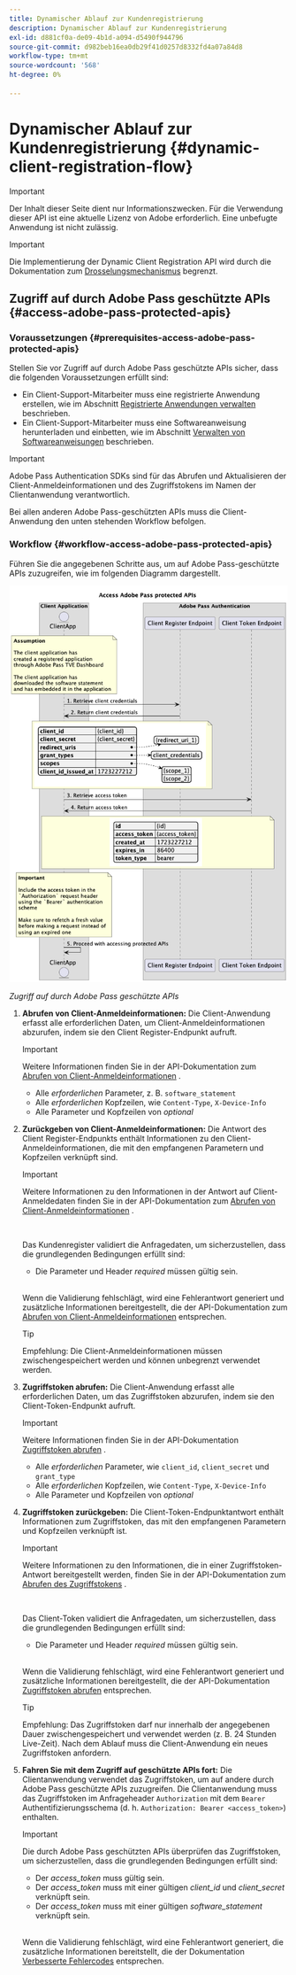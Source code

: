```yaml
---
title: Dynamischer Ablauf zur Kundenregistrierung
description: Dynamischer Ablauf zur Kundenregistrierung
exl-id: d881cf0a-de09-4b1d-a094-d5490f944796
source-git-commit: d982beb16ea0db29f41d0257d8332fd4a07a84d8
workflow-type: tm+mt
source-wordcount: '568'
ht-degree: 0%

---
```


# Dynamischer Ablauf zur Kundenregistrierung {#dynamic-client-registration-flow}

>[!IMPORTANT]
>
> Der Inhalt dieser Seite dient nur Informationszwecken. Für die Verwendung dieser API ist eine aktuelle Lizenz von Adobe erforderlich. Eine unbefugte Anwendung ist nicht zulässig.

>[!IMPORTANT]
>
> Die Implementierung der Dynamic Client Registration API wird durch die Dokumentation zum [Drosselungsmechanismus](/help/authentication/integration-guide-programmers/throttling-mechanism.md) begrenzt.

## Zugriff auf durch Adobe Pass geschützte APIs {#access-adobe-pass-protected-apis}

### Voraussetzungen {#prerequisites-access-adobe-pass-protected-apis}

Stellen Sie vor Zugriff auf durch Adobe Pass geschützte APIs sicher, dass die folgenden Voraussetzungen erfüllt sind:

* Ein Client-Support-Mitarbeiter muss eine registrierte Anwendung erstellen, wie im Abschnitt [Registrierte Anwendungen verwalten](../dynamic-client-registration-overview.md#manage-registered-applications) beschrieben.
* Ein Client-Support-Mitarbeiter muss eine Softwareanweisung herunterladen und einbetten, wie im Abschnitt [Verwalten von Softwareanweisungen](../dynamic-client-registration-overview.md#manage-software-statements) beschrieben.

>[!IMPORTANT]
>
> Adobe Pass Authentication SDKs sind für das Abrufen und Aktualisieren der Client-Anmeldeinformationen und des Zugriffstokens im Namen der Clientanwendung verantwortlich.
> 
> Bei allen anderen Adobe Pass-geschützten APIs muss die Client-Anwendung den unten stehenden Workflow befolgen.

### Workflow {#workflow-access-adobe-pass-protected-apis}

Führen Sie die angegebenen Schritte aus, um auf Adobe Pass-geschützte APIs zuzugreifen, wie im folgenden Diagramm dargestellt.

![Zugriff auf durch Adobe Pass geschützte APIs](../../../../assets/dcr-api/dcr-api-access-adobe-pass-protected-apis.png)

*Zugriff auf durch Adobe Pass geschützte APIs*

1. **Abrufen von Client-Anmeldeinformationen:** Die Client-Anwendung erfasst alle erforderlichen Daten, um Client-Anmeldeinformationen abzurufen, indem sie den Client Register-Endpunkt aufruft.

   >[!IMPORTANT]
   >
   > Weitere Informationen finden Sie in der API-Dokumentation zum [Abrufen von Client-Anmeldeinformationen](../apis/dynamic-client-registration-apis-retrieve-client-credentials.md#request) .
   >
   > * Alle _erforderlichen_ Parameter, z. B. `software_statement`
   > * Alle _erforderlichen_ Kopfzeilen, wie `Content-Type`, `X-Device-Info`
   > * Alle Parameter und Kopfzeilen von _optional_

1. **Zurückgeben von Client-Anmeldeinformationen:** Die Antwort des Client Register-Endpunkts enthält Informationen zu den Client-Anmeldeinformationen, die mit den empfangenen Parametern und Kopfzeilen verknüpft sind.

   >[!IMPORTANT]
   >
   > Weitere Informationen zu den Informationen in der Antwort auf Client-Anmeldedaten finden Sie in der API-Dokumentation zum [Abrufen von Client-Anmeldeinformationen](../apis/dynamic-client-registration-apis-retrieve-client-credentials.md#success) .
   >
   > <br/>
   >
   > Das Kundenregister validiert die Anfragedaten, um sicherzustellen, dass die grundlegenden Bedingungen erfüllt sind:
   >
   > * Die Parameter und Header _required_ müssen gültig sein.
   >
   > <br/>
   >
   > Wenn die Validierung fehlschlägt, wird eine Fehlerantwort generiert und zusätzliche Informationen bereitgestellt, die der API-Dokumentation zum [Abrufen von Client-Anmeldeinformationen](../apis/dynamic-client-registration-apis-retrieve-client-credentials.md#error) entsprechen.

   >[!TIP]
   >
   > Empfehlung: Die Client-Anmeldeinformationen müssen zwischengespeichert werden und können unbegrenzt verwendet werden.

1. **Zugriffstoken abrufen:** Die Client-Anwendung erfasst alle erforderlichen Daten, um das Zugriffstoken abzurufen, indem sie den Client-Token-Endpunkt aufruft.

   >[!IMPORTANT]
   >
   > Weitere Informationen finden Sie in der API-Dokumentation [Zugriffstoken abrufen](../apis/dynamic-client-registration-apis-retrieve-access-token.md#request) .
   >
   > * Alle _erforderlichen_ Parameter, wie `client_id`, `client_secret` und `grant_type`
   > * Alle _erforderlichen_ Kopfzeilen, wie `Content-Type`, `X-Device-Info`
   > * Alle Parameter und Kopfzeilen von _optional_

1. **Zugriffstoken zurückgeben:** Die Client-Token-Endpunktantwort enthält Informationen zum Zugriffstoken, das mit den empfangenen Parametern und Kopfzeilen verknüpft ist.

   >[!IMPORTANT]
   >
   > Weitere Informationen zu den Informationen, die in einer Zugriffstoken-Antwort bereitgestellt werden, finden Sie in der API-Dokumentation zum [Abrufen des Zugriffstokens](../apis/dynamic-client-registration-apis-retrieve-access-token.md#success) .
   >
   > <br/>
   >
   > Das Client-Token validiert die Anfragedaten, um sicherzustellen, dass die grundlegenden Bedingungen erfüllt sind:
   >
   > * Die Parameter und Header _required_ müssen gültig sein.
   >
   > <br/>
   >
   > Wenn die Validierung fehlschlägt, wird eine Fehlerantwort generiert und zusätzliche Informationen bereitgestellt, die der API-Dokumentation [Zugriffstoken abrufen](../apis/dynamic-client-registration-apis-retrieve-access-token.md#error) entsprechen.

   >[!TIP]
   >
   > Empfehlung: Das Zugriffstoken darf nur innerhalb der angegebenen Dauer zwischengespeichert und verwendet werden (z. B. 24 Stunden Live-Zeit). Nach dem Ablauf muss die Client-Anwendung ein neues Zugriffstoken anfordern.

1. **Fahren Sie mit dem Zugriff auf geschützte APIs fort:** Die Clientanwendung verwendet das Zugriffstoken, um auf andere durch Adobe Pass geschützte APIs zuzugreifen. Die Clientanwendung muss das Zugriffstoken im Anfrageheader `Authorization` mit dem `Bearer` Authentifizierungsschema (d. h. `Authorization: Bearer <access_token>`) enthalten.

   >[!IMPORTANT]
   >
   > Die durch Adobe Pass geschützten APIs überprüfen das Zugriffstoken, um sicherzustellen, dass die grundlegenden Bedingungen erfüllt sind:
   >
   > * Der _access_token_ muss gültig sein.
   > * Der _access_token_ muss mit einer gültigen _client_id_ und _client_secret_ verknüpft sein.
   > * Der _access_token_ muss mit einer gültigen _software_statement_ verknüpft sein.
   >
   > <br/>
   >
   > Wenn die Validierung fehlschlägt, wird eine Fehlerantwort generiert, die zusätzliche Informationen bereitstellt, die der Dokumentation [Verbesserte Fehlercodes](../../../features-standard/error-reporting/enhanced-error-codes.md) entsprechen.

